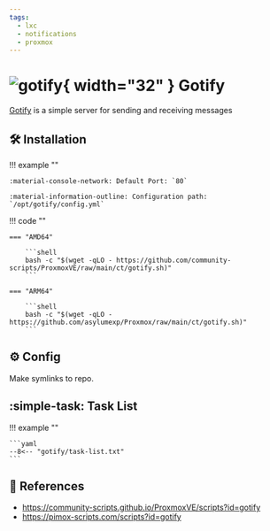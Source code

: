 ```yaml
---
tags:
  - lxc
  - notifications
  - proxmox
---
```

# ![gotify](https://cdn.jsdelivr.net/gh/selfhst/icons/png/gotify.png){ width="32" } Gotify

[Gotify][1] is a simple server for sending and receiving messages

## :hammer_and_wrench: Installation

!!! example ""

    :material-console-network: Default Port: `80`

    :material-information-outline: Configuration path: `/opt/gotify/config.yml`

!!! code ""

    === "AMD64"

        ```shell
        bash -c "$(wget -qLO - https://github.com/community-scripts/ProxmoxVE/raw/main/ct/gotify.sh)"
        ```

    === "ARM64"

        ```shell
        bash -c "$(wget -qLO - https://github.com/asylumexp/Proxmox/raw/main/ct/gotify.sh)"
        ```

## :gear: Config

Make symlinks to repo.

## :simple-task: Task List

!!! example ""

    ```yaml
    --8<-- "gotify/task-list.txt"
    ```

## :link: References

- <https://community-scripts.github.io/ProxmoxVE/scripts?id=gotify>
- <https://pimox-scripts.com/scripts?id=gotify>

[1]: <https://gotify.net/>
